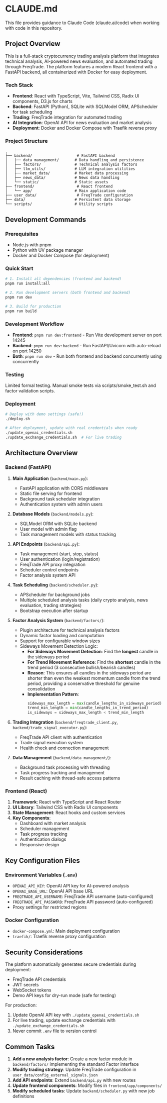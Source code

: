# CLAUDE.md

This file provides guidance to Claude Code (claude.ai/code) when working with code in this repository.

## Project Overview

This is a full-stack cryptocurrency trading analysis platform that integrates technical analysis, AI-powered news evaluation, and automated trading through FreqTrade. The platform features a modern React frontend with a FastAPI backend, all containerized with Docker for easy deployment.

### Tech Stack

- **Frontend**: React with TypeScript, Vite, Tailwind CSS, Radix UI components, D3.js for charts
- **Backend**: FastAPI (Python), SQLite with SQLModel ORM, APScheduler for task scheduling
- **Trading**: FreqTrade integration for automated trading
- **AI Integration**: OpenAI API for news evaluation and market analysis
- **Deployment**: Docker and Docker Compose with Traefik reverse proxy

### Project Structure
```
.
├── backend/                    # FastAPI backend
│   ├── data_management/       # Data handling and persistence
│   ├── factors/               # Technical analysis factors
│   ├── llm_utils/             # LLM integration utilities
│   ├── market_data/           # Market data processing
│   ├── news_data/             # News data handling
│   └── static/                # Static assets
├── frontend/                   # React frontend
│   └── app/                   # Main application code
├── user_data/                  # FreqTrade configuration
├── data/                      # Persistent data storage
└── scripts/                   # Utility scripts
```

## Development Commands

### Prerequisites
- Node.js with pnpm
- Python with UV package manager
- Docker and Docker Compose (for deployment)

### Quick Start
```bash
# 1. Install all dependencies (frontend and backend)
pnpm run install:all

# 2. Run development servers (both frontend and backend)
pnpm run dev

# 3. Build for production
pnpm run build
```

### Development Workflow
- **Frontend**: `pnpm run dev:frontend` - Run Vite development server on port 14245
- **Backend**: `pnpm run dev:backend` - Run FastAPI/Uvicorn with auto-reload on port 14250
- **Both**: `pnpm run dev` - Run both frontend and backend concurrently using concurrently

### Testing
Limited formal testing. Manual smoke tests via scripts/smoke_test.sh and factor validation scripts.

### Deployment
```bash
# Deploy with demo settings (safe!)
./deploy.sh

# After deployment, update with real credentials when ready
./update_openai_credentials.sh
./update_exchange_credentials.sh  # For live trading
```

## Architecture Overview

### Backend (FastAPI)
1. **Main Application** (`backend/main.py`):
   - FastAPI application with CORS middleware
   - Static file serving for frontend
   - Background task scheduler integration
   - Authentication system with admin users

2. **Database Models** (`backend/models.py`):
   - SQLModel ORM with SQLite backend
   - User model with admin flag
   - Task management models with status tracking

3. **API Endpoints** (`backend/api.py`):
   - Task management (start, stop, status)
   - User authentication (login/registration)
   - FreqTrade API proxy integration
   - Scheduler control endpoints
   - Factor analysis system API

4. **Task Scheduling** (`backend/scheduler.py`):
   - APScheduler for background jobs
   - Multiple scheduled analysis tasks (daily crypto analysis, news evaluation, trading strategies)
   - Bootstrap execution after startup

5. **Factor Analysis System** (`backend/factors/`):
   - Plugin architecture for technical analysis factors
   - Dynamic factor loading and computation
   - Support for configurable window sizes
   - Sideways Movement Detection Logic:
     - **For Sideways Movement Detection**: Find the **longest** candle in the sideways period
     - **For Trend Movement Reference**: Find the **shortest** candle in the trend period (3 consecutive bullish/bearish candles)
     - **Reason**: This ensures all candles in the sideways period are shorter than even the weakest momentum candle from the trend period, providing a conservative threshold for genuine consolidation
     - **Implementation Pattern**:
       ```python
       sideways_max_length = max(candle_lengths_in_sideways_period)
       trend_min_length = min(candle_lengths_in_trend_period)
       is_sideways = sideways_max_length < trend_min_length
       ```

6. **Trading Integration** (`backend/freqtrade_client.py`, `backend/trade_signal_executor.py`):
   - FreqTrade API client with authentication
   - Trade signal execution system
   - Health check and connection management

7. **Data Management** (`backend/data_management/`):
   - Background task processing with threading
   - Task progress tracking and management
   - Result caching with thread-safe access patterns

### Frontend (React)
1. **Framework**: React with TypeScript and React Router
2. **UI Library**: Tailwind CSS with Radix UI components
3. **State Management**: React hooks and custom services
4. **Key Components**:
   - Dashboard with market analysis
   - Scheduler management
   - Task progress tracking
   - Authentication dialogs
   - Responsive design

## Key Configuration Files

### Environment Variables (`.env`)
- `OPENAI_API_KEY`: OpenAI API key for AI-powered analysis
- `OPENAI_BASE_URL`: OpenAI API base URL
- `FREQTRADE_API_USERNAME`: FreqTrade API username (auto-configured)
- `FREQTRADE_API_PASSWORD`: FreqTrade API password (auto-configured)
- Proxy settings for restricted regions

### Docker Configuration
- `docker-compose.yml`: Main deployment configuration
- `traefik/`: Traefik reverse proxy configuration

## Security Considerations

The platform automatically generates secure credentials during deployment:
- FreqTrade API credentials
- JWT secrets
- WebSocket tokens
- Demo API keys for dry-run mode (safe for testing)

For production:
1. Update OpenAI API key with `./update_openai_credentials.sh`
2. For live trading, update exchange credentials with `./update_exchange_credentials.sh`
3. Never commit `.env` file to version control

## Common Tasks

1. **Add a new analysis factor**: Create a new factor module in `backend/factors/` implementing the standard Factor interface
2. **Modify trading strategy**: Update FreqTrade configuration in `user_data/config_external_signals.json`
3. **Add API endpoints**: Extend `backend/api.py` with new routes
4. **Update frontend components**: Modify files in `frontend/app/components/`
5. **Modify scheduled tasks**: Update `backend/scheduler.py` with new job definitions